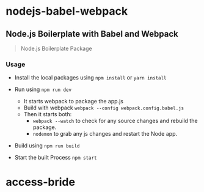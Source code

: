 # nodejs-babel-webpack

Node.js Boilerplate with Babel and Webpack
---

> Node.js Boilerplate Package

### Usage

* Install the local packages using `npm install` or `yarn install`
* Run using `npm run dev`
  * It starts webpack to package the app.js
  * Build with webpack `webpack --config webpack.config.babel.js` 
  * Then it starts both:
       * `webpack --watch` to check for any source changes and rebuild the package.
       * `nodemon` to grab any js changes and restart the Node app.

* Build using `npm run build`
* Start the built Process `npm start`
# access-bride
